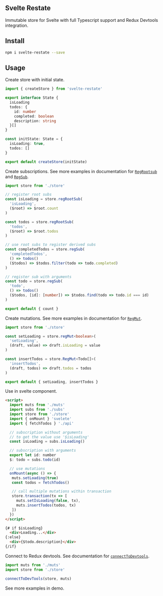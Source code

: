 ## Svelte Restate

Immutable store for Svelte with full Typescript support and Redux Devtools integration.

## Install

```sh
npm i svelte-restate --save
```

## Usage

Create store with initial state.
```ts
import { createStore } from 'svelte-restate'

export interface State {
  isLoading
  todos: {
    id: number
    completed: boolean
    description: string
  }[]
}

const initState: State = {
  isLoading: true,
  todos: []
}

export default createStore(initState)
```

Create subscriptions. See more examples in documentation for [`RegRootsub`](#reg-root-sub) and [`RegSub`](#reg-sub).
```ts
import store from './store'

// register root subs
const isLoading = store.regRootSub(
  'isLoading',
  ($root) => $root.count
)

const todos = store.regRootSub(
  'todos',
  ($root) => $root.todos
)

// use root subs to register derived subs
const completedTodos = store.regSub(
  'completedTodos',
  () => todos()
  ($todos) => $todos.filter(todo => todo.completed)
)

// register sub with arguments
const todo = store.regSub(
  'todo',
  () => todos()
  ($todos, [id]: [number]) => $todos.find(todo => todo.id === id)
)

export default { count }
```

Create mutations. See more examples in documentation for [`RegMut`](#reg-mut).
```ts
import store from './store'

const setLoading = store.regMut<boolean>(
  'setLoading',
  (draft, value) => draft.isLoading = value
)

const insertTodos = store.RegMut<Todo[]>(
  'insertTodos',
  (draft, todos) => draft.todos = todos
)

export default { setLoading, insertTodos }
```

Use in svelte component.
```html
<script>
  import muts from './muts'
  import subs from './subs'
  import store from './store'
  import { onMount } 'svelete'
  import { fetchTodos } './api'

  // subscription without arguments
  // to get the value use '$isLoading'
  const isLoading = subs.isLoading()

  // subscription with arguments
  export let id: number
  $: todo = subs.todo(id)

  // use mutations
  onMount(async () => {
   muts.setLoading(true)
   const todos = fetchTodos()

   // call multiple mutations within transaction
   store.transaction(tx => [
     muts.setIsLoading(false, tx),
     muts.insertTodos(todos, tx)
   ])
  })
</script>

{# if $isLoading}
  <div>Loading...</div>
{:else}
  <div>{$todo.description}</div>
{/if}
```

Connect to Redux devtools. See documentation for [`connectToDevtools`](#connect-to-devtools).
```ts
import muts from './muts'
import store from './store'

connectToDevTools(store, muts)
```

See more examples in demo.
